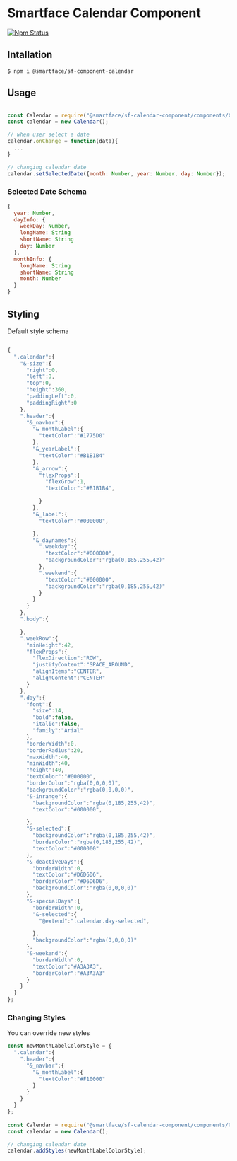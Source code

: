 # Smartface Calendar Component
[![Npm Status](https://img.shields.io/npm/v/@smartface/sf-component-calendar.svg?style=flat)](https://www.npmjs.com/package/@smartface/sf-component-calendar)

## Intallation
``` $ npm i @smartface/sf-component-calendar ```

## Usage
```js 

const Calendar = require("@smartface/sf-calendar-component/components/Calendar");
const calendar = new Calendar();

// when user select a date
calendar.onChange = function(data){
  ...
}

// changing calendar date
calendar.setSelectedDate({month: Number, year: Number, day: Number});
```

### Selected Date Schema

```js
{ 
  year: Number,
  dayInfo: {
    weekDay: Number,
    longName: String
    shortName: String
    day: Number
  },
  monthInfo: {
    longName: String
    shortName: String
    month: Number
  }
}

```
## Styling

Default style schema
```js

{
  ".calendar":{
    "&-size":{
      "right":0,
      "left":0,
      "top":0,
      "height":360,
      "paddingLeft":0,
      "paddingRight":0
    },
    ".header":{
      "&_navbar":{
        "&_monthLabel":{
          "textColor":"#1775D0"
        },
        "&_yearLabel":{
          "textColor":"#B1B1B4"
        },
        "&_arrow":{
          "flexProps":{
            "flexGrow":1,
            "textColor":"#B1B1B4",

          }
        },
        "&_label":{
          "textColor":"#000000",

        },
        "&_daynames":{
          ".weekday":{
            "textColor":"#000000",
            "backgroundColor":"rgba(0,185,255,42)"
          },
          ".weekend":{
            "textColor":"#000000",
            "backgroundColor":"rgba(0,185,255,42)"
          }
        }
      }
    },
    ".body":{

    },
    ".weekRow":{
      "minHeight":42,
      "flexProps":{
        "flexDirection":"ROW",
        "justifyContent":"SPACE_AROUND",
        "alignItems":"CENTER",
        "alignContent":"CENTER"
      }
    },
    ".day":{
      "font":{
        "size":14,
        "bold":false,
        "italic":false,
        "family":"Arial"
      },
      "borderWidth":0,
      "borderRadius":20,
      "maxWidth":40,
      "minWidth":40,
      "height":40,
      "textColor":"#000000",
      "borderColor":"rgba(0,0,0,0)",
      "backgroundColor":"rgba(0,0,0,0)",
      "&-inrange":{
        "backgroundColor":"rgba(0,185,255,42)",
        "textColor":"#000000",

      },
      "&-selected":{
        "backgroundColor":"rgba(0,185,255,42)",
        "borderColor":"rgba(0,185,255,42)",
        "textColor":"#000000"
      },
      "&-deactiveDays":{
        "borderWidth":0,
        "textColor":"#D6D6D6",
        "borderColor":"#D6D6D6",
        "backgroundColor":"rgba(0,0,0,0)"
      },
      "&-specialDays":{
        "borderWidth":0,
        "&-selected":{
          "@extend":".calendar.day-selected",

        },
        "backgroundColor":"rgba(0,0,0,0)"
      },
      "&-weekend":{
        "borderWidth":0,
        "textColor":"#A3A3A3",
        "borderColor":"#A3A3A3"
      }
    }
  }
};


```

### Changing Styles

You can override new styles

```js
const newMonthLabelColorStyle = {
  ".calendar":{
    ".header":{
      "&_navbar":{
        "&_monthLabel":{
          "textColor":"#F10000"
        }
      }
    }
  }
};
      
const Calendar = require("@smartface/sf-calendar-component/components/Calendar");
const calendar = new Calendar();

// changing calendar date
calendar.addStyles(newMonthLabelColorStyle);


```

